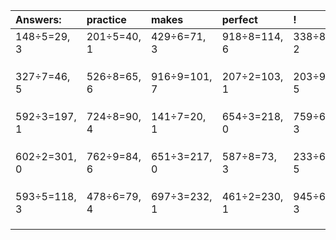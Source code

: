 | Answers: | practice | makes | perfect | ! |
| :--- | :--- | :--- | :--- | :--- |
| 148÷5=29, 3 | 201÷5=40, 1 | 429÷6=71, 3 | 918÷8=114, 6 | 338÷8=42, 2 | 
|   |   |   |   |   | 
|   |   |   |   |   | 
|   |   |   |   |   | 
| 327÷7=46, 5 | 526÷8=65, 6 | 916÷9=101, 7 | 207÷2=103, 1 | 203÷9=22, 5 | 
|   |   |   |   |   | 
|   |   |   |   |   | 
|   |   |   |   |   | 
| 592÷3=197, 1 | 724÷8=90, 4 | 141÷7=20, 1 | 654÷3=218, 0 | 759÷6=126, 3 | 
|   |   |   |   |   | 
|   |   |   |   |   | 
|   |   |   |   |   | 
| 602÷2=301, 0 | 762÷9=84, 6 | 651÷3=217, 0 | 587÷8=73, 3 | 233÷6=38, 5 | 
|   |   |   |   |   | 
|   |   |   |   |   | 
|   |   |   |   |   | 
| 593÷5=118, 3 | 478÷6=79, 4 | 697÷3=232, 1 | 461÷2=230, 1 | 945÷6=157, 3 | 
|   |   |   |   |   | 
|   |   |   |   |   | 
|   |   |   |   |   | 
